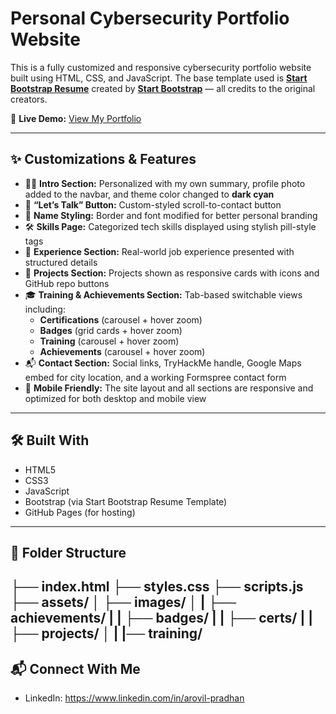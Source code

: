 # Personal Cybersecurity Portfolio Website

This is a fully customized and responsive cybersecurity portfolio website built using HTML, CSS, and JavaScript. The base template used is [**Start Bootstrap Resume**](https://startbootstrap.com/theme/resume) created by [**Start Bootstrap**](https://startbootstrap.com/) — all credits to the original creators.

🔗 **Live Demo:** [View My Portfolio](https://arovilpradhan.github.io/)

---

## ✨ Customizations & Features

- 🧑‍💻 **Intro Section:** Personalized with my own summary, profile photo added to the navbar, and theme color changed to **dark cyan**
- 📮 **“Let’s Talk” Button:** Custom-styled scroll-to-contact button
- 🎨 **Name Styling:** Border and font modified for better personal branding
- 🛠️ **Skills Page:** Categorized tech skills displayed using stylish pill-style tags
- 💼 **Experience Section:** Real-world job experience presented with structured details
- 📁 **Projects Section:** Projects shown as responsive cards with icons and GitHub repo buttons
- 🎓 **Training & Achievements Section:** Tab-based switchable views including:
  - **Certifications** (carousel + hover zoom)
  - **Badges** (grid cards + hover zoom)
  - **Training** (carousel + hover zoom)
  - **Achievements** (carousel + hover zoom)
- 📬 **Contact Section:** Social links, TryHackMe handle, Google Maps embed for city location, and a working Formspree contact form
- 📱 **Mobile Friendly:** The site layout and all sections are responsive and optimized for both desktop and mobile view

---

## 🛠️ Built With

- HTML5  
- CSS3  
- JavaScript  
- Bootstrap (via Start Bootstrap Resume Template)  
- GitHub Pages (for hosting)

---

## 📂 Folder Structure
├── index.html
├── styles.css
├── scripts.js
├── assets/
│ ├── images/
│ | ├── achievements/
| | ├── badges/
| | ├── certs/
| | ├── projects/
│ | |── training/
-------------------

## 📬 Connect With Me

- LinkedIn: https://www.linkedin.com/in/arovil-pradhan
